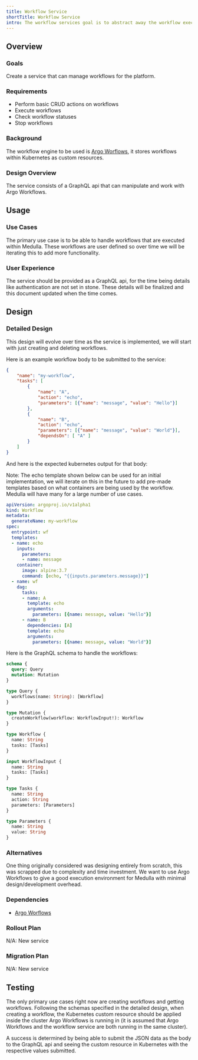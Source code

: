 ```yaml
---
title: Workflow Service
shortTitle: Workflow Service
intro: The workflow services goal is to abstract away the workflow execution environment from the frontend through an API.
---
```

## Overview
### Goals
Create a service that can manage workflows for the platform.

### Requirements
* Perform basic CRUD actions on workflows
* Execute workflows
* Check workflow statuses
* Stop workflows

### Background
The workflow engine to be used is [Argo Worflows](https://argoproj.github.io/argo-workflows/), it stores workflows within Kubernetes as custom resources.

### Design Overview
The service consists of a GraphQL api that can manipulate and work with Argo Workflows.

## Usage
### Use Cases
The primary use case is to be able to handle workflows that are executed within Medulla. These workflows are user defined so over time we will be iterating this to add more functionality.

### User Experience
The service should be provided as a GraphQL api, for the time being details like authentication are not set in stone. These details will be finalized and this document updated when the time comes.

## Design
### Detailed Design

This design will evolve over time as the service is implemented, we will start with just creating and deleting workflows.

Here is an example workflow body to be submitted to the service:

```json
{
    "name": "my-workflow",
    "tasks": [
        {
            "name": "A",
            "action": "echo",
            "parameters": [{"name": "message", "value": "Hello"}]
        },
        {
            "name": "B",
            "action": "echo",
            "parameters": [{"name": "message", "value": "World"}],
            "dependsOn": [ "A" ]
        }
    ]
}
```
And here is the expected kubernetes output for that body:

Note: The echo template shown below can be used for an initial implementation, we will iterate on this in the future to add pre-made templates based on what containers are being used by the workflow. Medulla will have many for a large number of use cases.
```yaml
apiVersion: argoproj.io/v1alpha1
kind: Workflow
metadata:
  generateName: my-workflow
spec:
  entrypoint: wf
  templates:
  - name: echo
    inputs:
      parameters:
      - name: message
    container:
      image: alpine:3.7
      command: [echo, "{{inputs.parameters.message}}"]
  - name: wf
    dag:
      tasks:
      - name: A
        template: echo
        arguments:
          parameters: [{name: message, value: "Hello"}]
      - name: B
        dependencies: [A]
        template: echo
        arguments:
          parameters: [{name: message, value: "World"}]
```

Here is the GraphQL schema to handle the workflows:
```graphql
schema {
  query: Query
  mutation: Mutation
}

type Query {
  workflows(name: String): [Workflow]
}

type Mutation {
  createWorkflow(workflow: WorkflowInput!): Workflow
}

type Workflow {
  name: String
  tasks: [Tasks]
}

input WorkflowInput {
  name: String
  tasks: [Tasks]
}

type Tasks {
  name: String
  action: String
  parameters: [Parameters]
}

type Parameters {
  name: String
  value: String
}
```

### Alternatives
One thing originally considered was designing entirely from scratch, this was scrapped due to complexity and time investment. We want to use Argo Workflows to give a good execution environment for Medulla with minimal design/development overhead.

### Dependencies
* [Argo Worflows](https://argoproj.github.io/argo-workflows/)

### Rollout Plan
N/A: New service

### Migration Plan
N/A: New service

## Testing

The only primary use cases right now are creating workflows and getting workflows. Following the schemas specified in the detailed design, when creating a workflow, the Kubernetes custom resource should be applied inside the cluster Argo Workflows is running in (it is assumed that Argo Workflows and the workflow service are both running in the same cluster).

A success is determined by being able to submit the JSON data as the body to the GraphQL api and seeing the custom resource in Kubernetes with the respective values submitted.
